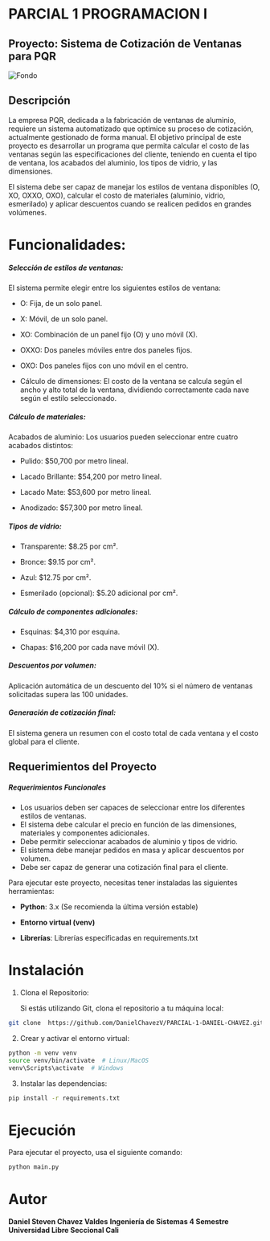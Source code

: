 # PARCIAL 1 PROGRAMACION I 
## Proyecto: Sistema de Cotización de Ventanas para PQR

![Fondo](https://img2.rtve.es/v/16039379/?w=1600)

## Descripción

La empresa PQR, dedicada a la fabricación de ventanas de aluminio, requiere un sistema automatizado que optimice su proceso de cotización, actualmente gestionado de forma manual. El objetivo principal de este proyecto es desarrollar un programa que permita calcular el costo de las ventanas según las especificaciones del cliente, teniendo en cuenta el tipo de ventana, los acabados del aluminio, los tipos de vidrio, y las dimensiones.

El sistema debe ser capaz de manejar los estilos de ventana disponibles (O, XO, OXXO, OXO), calcular el costo de materiales (aluminio, vidrio, esmerilado) y aplicar descuentos cuando se realicen pedidos en grandes volúmenes.

# Funcionalidades:

##### Selección de estilos de ventanas: 
El sistema permite elegir entre los siguientes estilos de ventana:

- O: Fija, de un solo panel.

- X: Móvil, de un solo panel.

- XO: Combinación de un panel fijo (O) y uno móvil (X).

- OXXO: Dos paneles móviles entre dos paneles fijos.

- OXO: Dos paneles fijos con uno móvil en el centro.

- Cálculo de dimensiones: El costo de la ventana se calcula según el ancho y alto total de la ventana, dividiendo correctamente cada nave según el estilo seleccionado.

##### Cálculo de materiales:

Acabados de aluminio: Los usuarios pueden seleccionar entre cuatro acabados distintos:

- Pulido: $50,700 por metro lineal.

- Lacado Brillante: $54,200 por metro lineal.

- Lacado Mate: $53,600 por metro lineal.

- Anodizado: $57,300 por metro lineal.

##### Tipos de vidrio:
- Transparente: $8.25 por cm².

- Bronce: $9.15 por cm².

- Azul: $12.75 por cm².

- Esmerilado (opcional): $5.20 adicional por cm².

##### Cálculo de componentes adicionales:

- Esquinas: $4,310 por esquina.

- Chapas: $16,200 por cada nave móvil (X).

##### Descuentos por volumen: 

Aplicación automática de un descuento del 10% si el número de ventanas solicitadas supera las 100 unidades.

##### Generación de cotización final: 
El sistema genera un resumen con el costo total de cada ventana y el costo global para el cliente.

## Requerimientos del Proyecto

##### Requerimientos Funcionales
- Los usuarios deben ser capaces de seleccionar entre los diferentes estilos de ventanas.
- El sistema debe calcular el precio en función de las dimensiones, materiales y componentes adicionales.
- Debe permitir seleccionar acabados de aluminio y tipos de vidrio.
- El sistema debe manejar pedidos en masa y aplicar descuentos por volumen.
- Debe ser capaz de generar una cotización final para el cliente.

Para ejecutar este proyecto, necesitas tener instaladas las siguientes herramientas:

- **Python**: 3.x (Se recomienda la última versión estable)

- **Entorno virtual (venv)**

- **Librerías**: Librerías especificadas en requirements.txt

# Instalación

1. Clona el Repositorio:

	Si estás utilizando Git, clona el repositorio a tu máquina local:

```bash
git clone  https://github.com/DanielChavezV/PARCIAL-1-DANIEL-CHAVEZ.git
```

2. Crear y activar el entorno virtual:

```bash
python -m venv venv
source venv/bin/activate  # Linux/MacOS
venv\Scripts\activate  # Windows
```
3. Instalar las dependencias:

```bash
pip install -r requirements.txt
```

# Ejecución

Para ejecutar el proyecto, usa el siguiente comando:

```bash
python main.py
```

# Autor
**Daniel Steven Chavez Valdes**
**Ingeniería de Sistemas 4 Semestre**
**Universidad Libre Seccional Cali**
